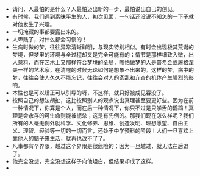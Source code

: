 - 请问，人最怕的是什么？人最怕迈出新的一步，最怕说出自己的创见。
- 有时候，我们遇到素昧平生的人，初次见面，一句话还没说不知怎的一下子就对他发生了兴趣。
- 一切掩藏的事都要露出来的。
- 人卑贱了，对什么都会习惯的！
- 生病时做的梦，往往异常清晰鲜明，与现实特别相似。有时会出现极其荒诞的梦境，但梦里的环境与全过程却又是完全可能有的；情节是那样细致入微，出人意料，而在艺术上又那样符合梦境的全局，哪怕做梦的人是普希金或屠格涅夫一样的艺术家，在清醒的时候无论如何是想象不出来的。这样的梦，病中的梦，往往会使人久久不能忘记，往往会对人的紊乱和亢奋的机体产生强烈的影响。
- 本性也是可以矫正可以引导的呀，不这样，就只好被成见吞没了。
- 按照自己的想法胡扯，这比按照别人的观点说出真理甚至要更好些。因为在前一种情况下，你算是个人，而在后一种情况下，你只不过是只学舌的鹦鹉！真理是会永存的可生命则能被扼杀；这是有先例的。那我们现在怎么样呢？我们所有的人毫无例外就科学、文化修养、思维、创造发明、理想愿望、自由主义、理智、经验等一切的一切而言，还处于中学预科的阶段！人们一旦喜欢上靠他人的脑子来生活，就再也改不了了。
- 凡事都有个界限，越过这个界限是很危险的；因为一旦越过，就无法在后退了。
- 他完全没想，完全没想这样子向他坦白，但结果却成了这样。
- 